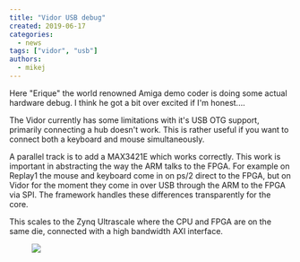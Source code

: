 ```yaml
---
title: "Vidor USB debug"
created: 2019-06-17
categories: 
  - news
tags: ["vidor", "usb"]
authors: 
  - mikej
---
```


Here "Erique" the world renowned Amiga demo coder is doing some actual hardware debug. I think he got a bit over excited if I'm honest....

The Vidor currently has some limitations with it's USB OTG support, primarily connecting a hub doesn't work. This is rather useful if you want to connect both a keyboard and mouse simultaneously.

A parallel track is to add a MAX3421E which works correctly. This work is important in abstracting the way the ARM talks to the FPGA. For example on Replay1 the mouse and keyboard come in on ps/2 direct to the FPGA, but on Vidor for the moment they come in over USB through the ARM to the FPGA via SPI. The framework handles these differences transparently for the core.

This scales to the Zynq Ultrascale where the CPU and FPGA are on the same die, connected with a high bandwidth AXI interface.

<figure>

![](@assets/images/post/IMG_20190613_233724-1024x768.jpg)

</figure>